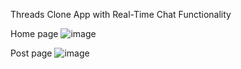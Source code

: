 Threads Clone App with Real-Time Chat Functionality

Home page
![image](https://github.com/user-attachments/assets/5785c167-5fae-4141-8768-70fcd498f620)

Post page
![image](https://github.com/user-attachments/assets/45366661-ccc6-4551-8a58-9def753cfbcf)

